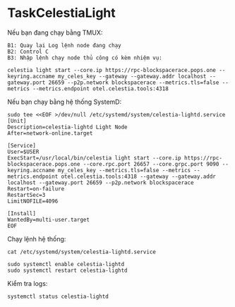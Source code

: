 # TaskCelestiaLight

Nếu bạn đang chạy bằng TMUX:

    B1: Quay lại Log lệnh node đang chạy
    B2: Control C
    B3: Nhập lệnh chạy node thủ công có kèm nhiệm vụ:
    
    celestia light start --core.ip https://rpc-blockspacerace.pops.one --keyring.accname my_celes_key --gateway --gateway.addr localhost --gateway.port 26659 --p2p.network blockspacerace --metrics.tls=false --metrics --metrics.endpoint otel.celestia.tools:4318
    
    
Nếu bạn chạy bằng hệ thống SystemD:

    sudo tee <<EOF >/dev/null /etc/systemd/system/celestia-lightd.service
    [Unit]
    Description=celestia-lightd Light Node
    After=network-online.target

    [Service]
    User=$USER
    ExecStart=/usr/local/bin/celestia light start --core.ip https://rpc-blockspacerace.pops.one --core.rpc.port 26657 --core.grpc.port 9090 --      keyring.accname my_celes_key --metrics.tls=false --metrics --metrics.endpoint otel.celestia.tools:4318 --gateway --gateway.addr localhost --gateway.port 26659 --p2p.network blockspacerace
    Restart=on-failure
    RestartSec=3
    LimitNOFILE=4096

    [Install]
    WantedBy=multi-user.target
    EOF
    
Chạy lệnh hệ thống:
  
    cat /etc/systemd/system/celestia-lightd.service
    
    sudo systemctl enable celestia-lightd
    sudo systemctl restart celestia-lightd
    
Kiểm tra logs:

    systemctl status celestia-lightd
